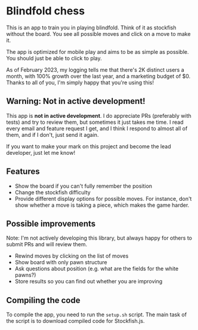 
# Blindfold chess

This is an app to train you in playing blindfold. Think of it as stockfish without the board. You see all possible moves and click on a move to make it.

The app is optimized for mobile play and aims to be as simple as possible. You should just be able to click to play.

As of February 2023, my logging tells me that there's 2K distinct users a month, with 100% growth over the last year, and a marketing budget of $0. Thanks to all of you, I'm simply happy that you're using this!

## Warning: Not in active development!

This app is **not in active development**.  I do appreciate PRs (preferably with tests) and try to review them, but sometimes it just takes me time. I read every email and feature request I get, and I think I respond to almost all of them, and if I don't, just send it again.

If you want to make your mark on this project and become the lead developer, just let me know!

## Features

- Show the board if you can't fully remember the position
- Change the stockfish difficulty
- Provide different display options for possible moves. For instance, don't show whether a move is taking a piece, which makes the game harder.

## Possible improvements

Note: I'm not actively developing this library, but always happy for others to submit PRs and will review them.

- Rewind moves by clicking on the list of moves
- Show board with only pawn structure
- Ask questions about position (e.g. what are the fields for the white pawns?)
- Store results so you can find out whether you are improving

## Compiling the code

To compile the app, you need to run the `setup.sh` script. The main task of the script is to download compiled code for Stockfish.js.


